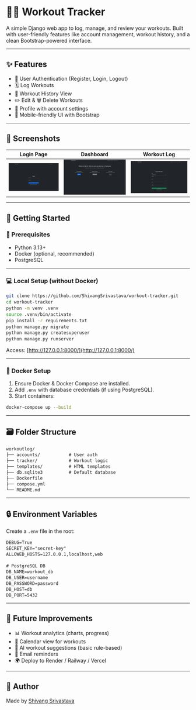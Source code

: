 # 🏋️‍♂️ Workout Tracker

A simple Django web app to log, manage, and review your workouts. Built with user-friendly features like account management, workout history, and a clean Bootstrap-powered interface.

---

## ✨ Features

- 👤 User Authentication (Register, Login, Logout)
- 🗓️ Log Workouts 
- 📖 Workout History View
- ✏️ Edit & 🗑️ Delete Workouts
- 🙋 Profile with account settings
- 📱 Mobile-friendly UI with Bootstrap

---

## 📸 Screenshots

| Login Page | Dashboard | Workout Log |
|------------|-----------|-------------|
| ![Login](screenshots/login.png) | ![Dashboard](screenshots/dashboard.png) | ![Log Workout](screenshots/log_workout.png) |

---

## 🚀 Getting Started

### 🔧 Prerequisites

- Python 3.13+
- Docker (optional, recommended)
- PostgreSQL

---

### 💻 Local Setup (without Docker)

```bash
git clone https://github.com/ShivangSrivastava/workout-tracker.git
cd workout-tracker
python -m venv .venv
source .venv/bin/activate
pip install -r requirements.txt
python manage.py migrate
python manage.py createsuperuser  
python manage.py runserver
````

Access: [http://127.0.0.1:8000/](http://127.0.0.1:8000/)

---

### 🐳 Docker Setup

1. Ensure Docker & Docker Compose are installed.
2. Add `.env` with database credentials (if using PostgreSQL).
3. Start containers:

```bash
docker-compose up --build
```

---

## 🗃️ Folder Structure

```plaintext
workoutlog/
├── accounts/           # User auth
├── tracker/            # Workout logic
├── templates/          # HTML templates
├── db.sqlite3          # Default database
├── Dockerfile
├── compose.yml
└── README.md
```

---

## 🔒 Environment Variables

Create a `.env` file in the root:

```env
DEBUG=True
SECRET_KEY="secret-key"
ALLOWED_HOSTS=127.0.0.1,localhost,web

# PostgreSQL DB
DB_NAME=workout_db
DB_USER=username
DB_PASSWORD=password
DB_HOST=db
DB_PORT=5432
```

---

## 🔮 Future Improvements

* 📊 Workout analytics (charts, progress)
* 📆 Calendar view for workouts
* 🧠 AI workout suggestions (basic rule-based)
* 🔔 Email reminders
* 🌍 Deploy to Render / Railway / Vercel


---

## 🙋 Author

Made by [Shivang Srivastava](https://github.com/ShivangSrivastava)

